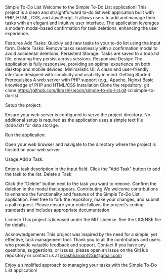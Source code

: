 Simple To-Do List
Welcome to the Simple To-Do List application! This project is a clean and straightforward to-do list web application built with PHP, HTML, CSS, and JavaScript. It allows users to add and manage their tasks with an elegant and intuitive user interface. The application leverages a modern modal-based confirmation for task deletions, enhancing the user experience.

Features
Add Tasks: Quickly add new tasks to your to-do list using the input form.
Delete Tasks: Remove tasks seamlessly with a confirmation modal to avoid accidental deletions.
Persistent Storage: Tasks are saved to a todo.txt file, ensuring they persist across sessions.
Responsive Design: The application is fully responsive, providing an optimal experience on both desktop and mobile devices.
Minimalistic UI: A clean and user-friendly interface designed with simplicity and usability in mind.
Getting Started
Prerequisites
A web server with PHP support (e.g., Apache, Nginx)
Basic knowledge of PHP and HTML/CSS
Installation
Clone the repository:
git clone https://github.com/IkrashHaroon/simple-to-do-list.git
cd simple-to-do-list

Setup the project:

Ensure your web server is configured to serve the project directory. No additional setup is required as the application uses a simple text file (todo.txt) for data storage.

Run the application:

Open your web browser and navigate to the directory where the project is hosted on your web server.

Usage
Add a Task:

Enter a task description in the input field.
Click the "Add Task" button to add the task to the list.
Delete a Task:

Click the "Delete" button next to the task you want to remove.
Confirm the deletion in the modal that appears.
Contributing
We welcome contributions to enhance the functionality and features of the Simple To-Do List application. Feel free to fork the repository, make your changes, and submit a pull request. Please ensure your code follows the project's coding standards and includes appropriate documentation.

License
This project is licensed under the MIT License. See the LICENSE file for details.

Acknowledgements
This project was inspired by the need for a simple, yet effective, task management tool.
Thank you to all the contributors and users who provide valuable feedback and support.
Contact
If you have any questions, suggestions, or issues, please open an issue on the GitHub repository or contact us at ikrashharoon1236@gmail.com

Enjoy a simplified approach to managing your tasks with the Simple To-Do List application!





